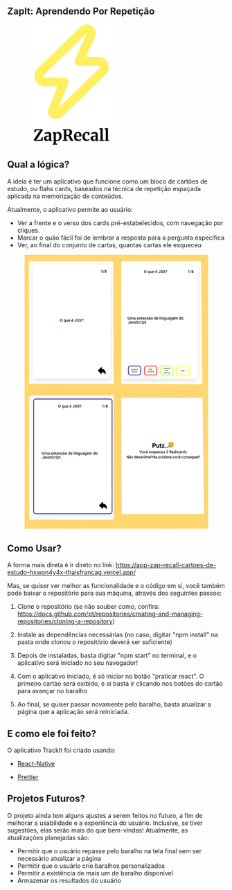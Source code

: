 ## ZapIt: Aprendendo Por Repetição

<figure align:"center">
<img src = "public/assets/logo.png">
</figure>

## Qual a lógica?

A ideia é ter um aplicativo que funcione como um bloco de cartões de estudo, ou flahs cards, baseados na técnica de repetição espaçada aplicada na memorização de conteúdos.

Atualmente, o aplicativo permite ao usuário:

- Ver a frente e o verso dos cards pré-estabelecidos, com navegação por cliques.
- Marcar o quão fácil foi de lembrar a resposta para a pergunta específica
- Ver, ao final do conjunto de cartas, quantas cartas ele esqueceu

<figure align:"center">
<img src="public/assets/exemploUso.png">
</figure>

## Como Usar?

A forma mais direta é ir direto no link:
<a>https://app-zap-recall-cartoes-de-estudo-hxwon4y4x-thaisfrancag.vercel.app/</a>

Mas, se quiser ver melhor as funcionalidade e o código em si, você também pode baixar o repositório para sua máquina, através dos seguintes passos:

1. Clone o repositório
   (se não souber como, confira: https://docs.github.com/pt/repositories/creating-and-managing-repositories/cloning-a-repository)

2. Instale as dependências necessárias (no caso, digitar "npm install" na pasta onde clonou o repositório deverá ser suficiente)

3. Depois de instaladas, basta digitar "npm start" no terminal, e o aplicativo será iniciado no seu navegador!

4. Com o aplicativo iniciado, é só iniciar no botão "praticar react". O primeiro cartào será exibido, e ai basta ir clicando nos botões do cartão para avançar no baralho

5. Ao final, se quiser passar novamente pelo baralho, basta atualizar a página que a aplicação será reiniciada.

## E como ele foi feito?

O aplicativo TrackIt foi criado usando:

- [React-Native](https://facebook.github.io/react-native/)

- [Prettier](https://prettier.io/)

## Projetos Futuros?

O projeto ainda tem alguns ajustes a serem feitos no futuro, a fim de melhorar a usabilidade e a experiência do usuário. Inclusive, se tiver sugestões, elas serão mais do que bem-vindas!
Atualmente, as atualizações planejadas são:

- Permitir que o usuário repasse pelo baralho na tela final sem ser necessário atualizar a página
- Permitir que o usuário crie baralhos personalizados
- Permitir a existência de mais um de baralho disponível
- Armazenar os resultados do usuário
